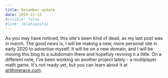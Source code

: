 ```yaml
---
title: December update
date: 2019-12-13
#visible: false
#link: /blah/post12
---
```


As you may have noticed, this site's been kind of dead, as my last post was in march. The good news is, I will be making a new, more personal site in early 2020 to advertise myself. It will be on a new domain, and I will be moving this blog to a subdomain there and hopefuly reviving it a little. On a different note, I've been working on another project lately - a multiplayer math game. It's not ready yet, but you can learn about it at [arithmerace.com](https://arithmerace.com).

